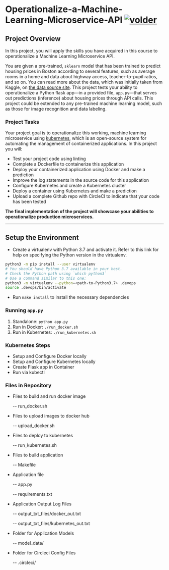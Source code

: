 # Operationalize-a-Machine-Learning-Microservice-API [![volder](https://circleci.com/gh/https://github.com/Voldarco/Operationalize-a-Machine-Learning-Microservice-API.svg?style=svg)](https://app.circleci.com/pipelines/github/Voldarco/Operationalize-a-Machine-Learning-Microservice-API/1/workflows/0c253864-58dc-484f-bc67-8624baea5513)

## Project Overview

In this project, you will apply the skills you have acquired in this course to operationalize a Machine Learning Microservice API. 

You are given a pre-trained, `sklearn` model that has been trained to predict housing prices in Boston according to several features, such as average rooms in a home and data about highway access, teacher-to-pupil ratios, and so on. You can read more about the data, which was initially taken from Kaggle, on [the data source site](https://www.kaggle.com/c/boston-housing). This project tests your ability to operationalize a Python flask app—in a provided file, `app.py`—that serves out predictions (inference) about housing prices through API calls. This project could be extended to any pre-trained machine learning model, such as those for image recognition and data labeling.

### Project Tasks

Your project goal is to operationalize this working, machine learning microservice using [kubernetes](https://kubernetes.io/), which is an open-source system for automating the management of containerized applications. In this project you will:
* Test your project code using linting
* Complete a Dockerfile to containerize this application
* Deploy your containerized application using Docker and make a prediction
* Improve the log statements in the source code for this application
* Configure Kubernetes and create a Kubernetes cluster
* Deploy a container using Kubernetes and make a prediction
* Upload a complete Github repo with CircleCI to indicate that your code has been tested

**The final implementation of the project will showcase your abilities to operationalize production microservices.**

---

## Setup the Environment

* Create a virtualenv with Python 3.7 and activate it. Refer to this link for help on specifying the Python version in the virtualenv. 
```bash
python3 -m pip install --user virtualenv
# You should have Python 3.7 available in your host. 
# Check the Python path using `which python3`
# Use a command similar to this one:
python3 -m virtualenv --python=<path-to-Python3.7> .devops
source .devops/bin/activate
```
* Run `make install` to install the necessary dependencies

### Running `app.py`

1. Standalone:  `python app.py`
2. Run in Docker:  `./run_docker.sh`
3. Run in Kubernetes:  `./run_kubernetes.sh`

### Kubernetes Steps

* Setup and Configure Docker locally
* Setup and Configure Kubernetes locally
* Create Flask app in Container
* Run via kubectl

### Files in Repository

* Files to build and run docker image

   -- run_docker.sh

* Files to upload images to docker hub

  -- upload_docker.sh

* Files to deploy to kubernetes

  -- run_kubernetes.sh

* Files to build application

  -- Makefile

* Application file

  -- app.py

  -- requirements.txt

* Application Output Log Files

  -- output_txt_files/docker_out.txt

  -- output_txt_files/kubernetes_out.txt

* Folder for Application Models

  -- model_data/
  
* Folder for Circleci Config Files

  -- .circleci/
